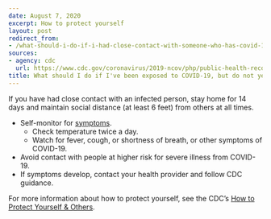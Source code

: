 ```yaml
---
date: August 7, 2020
excerpt: How to protect yourself
layout: post
redirect_from:
- /what-should-i-do-if-i-had-close-contact-with-someone-who-has-covid-19/
sources:
- agency: cdc
  url: https://www.cdc.gov/coronavirus/2019-ncov/php/public-health-recommendations.html
title: What should I do if I've been exposed to COVID-19, but do not yet know if I've been infected?
---
```


If you have had close contact with an infected person, stay home for 14 days and maintain social distance (at least 6 feet) from others at all times. 

- Self-monitor for [symptoms](https://www.cdc.gov/coronavirus/2019-ncov/symptoms-testing/symptoms.html).
  - Check temperature twice a day.
   - Watch for fever, cough, or shortness of breath, or other symptoms of COVID-19.
- Avoid contact with people at higher risk for severe illness from COVID-19.
- If symptoms develop, contact your health provider and follow CDC guidance.

For more information about how to protect yourself, see the CDC’s [How to Protect Yourself & Others](https://www.cdc.gov/coronavirus/2019-ncov/prevent-getting-sick/prevention.html).